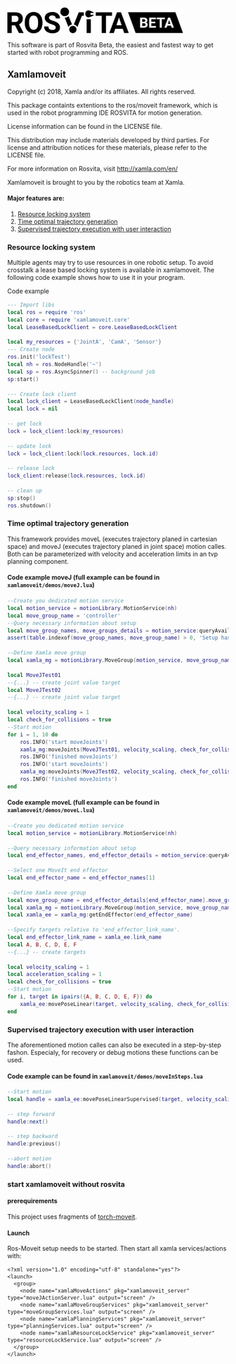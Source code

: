 <img alt="Rosvita Beta Logo" src="./rosvita-beta.svg" width="400"/>

This software is part of Rosvita Beta, the easiest and fastest way to get started with robot programming and ROS.


## Xamlamoveit

Copyright (c) 2018, Xamla and/or its affiliates. All rights reserved.

This package containts extentions to the ros/moveit framework, which is used in the robot programming IDE ROSVITA for motion generation.

License information can be found in the LICENSE file.

This distribution may include materials developed by third parties.
For license and attribution notices for these materials, please refer to the LICENSE file.

For more information on Rosvita, visit
  http://xamla.com/en/

Xamlamoveit is brought to you by the robotics team at Xamla.

#### Major features are:

1. [Resource locking system](#resource-locking-system)
2. [Time optimal trajectory generation](#time-optimal-trajectory-generation)
3. [Supervised trajectory execution with user interaction](#supervised-trajectory-execution-with-user-interaction)

### Resource locking system

Multiple agents may try to use resources in one robotic setup. To avoid crosstalk a lease based locking system is available in xamlamoveit. The following code example shows how to use it in your program.

Code example
```lua
--- Import libs
local ros = require 'ros'
local core = require 'xamlamoveit.core'
local LeaseBasedLockClient = core.LeaseBasedLockClient

local my_resources = {'JointA', 'CamA', 'Sensor'}
--- Create node
ros.init('lockTest')
local nh = ros.NodeHandle('~')
local sp = ros.AsyncSpinner() -- background job
sp:start()

--- Create lock client
local lock_client = LeaseBasedLockClient(node_handle)
local lock = nil

-- get lock
lock = lock_client:lock(my_resources)

-- update lock
lock = lock_client:lock(lock.resources, lock.id)

-- release lock
lock_client:release(lock.resources, lock.id)

-- clean up
sp:stop()
ros.shutdown()

```

### Time optimal trajectory generation

This framework provides moveL (executes trajectory planed in cartesian space) and moveJ (executes trajectory planed in joint space) motion calles. Both can be parameterized with velocity and acceleration limits in an tvp planning component.

#### Code example moveJ (full example can be found in `xamlamoveit/demos/moveJ.lua`)
```lua
--Create you dedicated motion service
local motion_service = motionLibrary.MotionService(nh)
local move_group_name = 'controller'
--Query necessary information about setup
local move_group_names, move_groups_details = motion_service:queryAvailableMoveGroups()
assert(table.indexof(move_group_names, move_group_name) > 0, 'Setup has no move group with name: ' .. move_group_name)

--Define Xamla move group
local xamla_mg = motionLibrary.MoveGroup(motion_service, move_group_name) -- motion client

local MoveJTest01
--{...} -- create joint value target
local MoveJTest02
--{...} -- create joint value target

local velocity_scaling = 1
local check_for_collisions = true
--Start motion
for i = 1, 10 do
    ros.INFO('start moveJoints')
    xamla_mg:moveJoints(MoveJTest01, velocity_scaling, check_for_collisions)
    ros.INFO('finished moveJoints')
    ros.INFO('start moveJoints')
    xamla_mg:moveJoints(MoveJTest02, velocity_scaling, check_for_collisions)
    ros.INFO('finished moveJoints')
end
```

#### Code example moveL (full example can be found in `xamlamoveit/demos/moveL.lua`)
```lua
--Create you dedicated motion service
local motion_service = motionLibrary.MotionService(nh)

--Query necessary information about setup
local end_effector_names, end_effector_details = motion_service:queryAvailableEndEffectors()

--Select one MoveIt end effector
local end_effector_name = end_effector_names[1]

--Define Xamla move group
local move_group_name = end_effector_details[end_effector_name].move_group_name
local xamla_mg = motionLibrary.MoveGroup(motion_service, move_group_name) -- motion client
local xamla_ee = xamla_mg:getEndEffector(end_effector_name)

--Specify targets relative to 'end_effector_link_name'.
local end_effector_link_name = xamla_ee.link_name
local A, B, C, D, E, F
--{...} -- create targets

local velocity_scaling = 1
local acceleration_scaling = 1
local check_for_collisions = true
--Start motion
for i, target in ipairs({A, B, C, D, E, F}) do
    xamla_ee:movePoseLinear(target, velocity_scaling, check_for_collisions, acceleration_scaling)
end
```

### Supervised trajectory execution with user interaction

The aforementioned motion calles can also be executed in a step-by-step fashon. Especialy, for recovery or debug motions these functions can be used.

#### Code example can be found in `xamlamoveit/demos/moveInSteps.lua`

```lua
--Start motion
local handle = xamla_ee:movePoseLinearSupervised(target, velocity_scaling, check_for_collisions,acceleration_scaling, done_cb)

-- step forward
handle:next()

-- step backward
handle:previous()

--abort motion
handle:abort()

```

### start xamlamoveit without rosvita

#### prerequirements

This project uses fragments of [torch-moveit](https://github.com/xamla/torch-moveit).

#### Launch
Ros-Moveit setup needs to be started.
Then start all xamla services/actions with:

```
<?xml version="1.0" encoding="utf-8" standalone="yes"?>
<launch>
  <group>
    <node name="xamlaMoveActions" pkg="xamlamoveit_server" type="moveJActionServer.lua" output="screen" />
    <node name="xamlaMoveGroupServices" pkg="xamlamoveit_server" type="moveGroupServices.lua" output="screen" />
    <node name="xamlaPlanningServices" pkg="xamlamoveit_server" type="planningServices.lua" output="screen" />
    <node name="xamlaResourceLockService" pkg="xamlamoveit_server" type="resourceLockService.lua" output="screen" />
  </group>
</launch>
```
